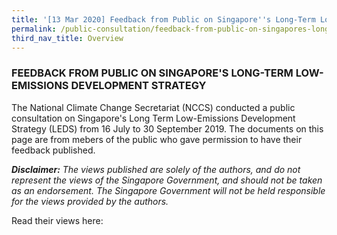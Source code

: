 ```yaml
---
title: '[13 Mar 2020] Feedback from Public on Singapore''s Long-Term Low-Emissions Development Strategy'
permalink: /public-consultation/feedback-from-public-on-singapores-long-term-low-emissions-development-strategy/
third_nav_title: Overview
---
```


### FEEDBACK FROM PUBLIC ON SINGAPORE'S LONG-TERM LOW-EMISSIONS DEVELOPMENT STRATEGY

The National Climate Change Secretariat (NCCS) conducted a public consultation on Singapore's Long Term Low-Emissions Development Strategy (LEDS) from 16 July to 30 September 2019. The documents on this page are from mebers of the public who gave permission to have their feedback published.

***Disclaimer:** The views published are solely of the authors, and do not represent the views of the Singapore Government, and should not be taken as an endorsement. The Singapore Government will not be held responsible for the views provided by the authors.*


Read their views here:


